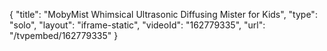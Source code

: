{
    "title": "MobyMist Whimsical Ultrasonic Diffusing Mister for Kids",
    "type": "solo",
    "layout": "iframe-static",
    "videoId": "162779335",
    "url": "\/tvpembed\/162779335"
}